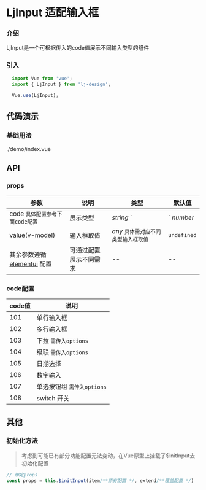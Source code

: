 # LjInput 适配输入框

### 介绍

LjInput是一个可根据传入的code值展示不同输入类型的组件

### 引入

```js
  import Vue from 'vue';
  import { LjInput } from 'lj-design';
  
  Vue.use(LjInput);
```

## 代码演示

### 基础用法

<demo-code>./demo/index.vue</demo-code>

## API

### props

| 参数 | 说明 | 类型 |  默认值 |
|------|------|-----|---------|
| code `具体配置参考下面code配置` | 展示类型 | _string_  `|`  _number_ | `` |
| value(v-model) | 输入框取值 | _any_ `具体需对应不同类型输入框取值` | `undefined` |
| 其余参数遵循 [elementui](https://element.eleme.cn/#/zh-CN/component/installation) 配置 | 可通过配置展示不同需求 | -- | -- |

### code配置

| code值 | 说明
|------|------|
| 101 | 单行输入框 |
| 102 | 多行输入框 |
| 103 | 下拉 `需传入options` |
| 104 | 级联 `需传入options` |
| 105 | 日期选择 |
| 106 | 数字输入 |
| 107 | 单选按钮组 `需传入options` |
| 108 | switch 开关 |

## 其他

### 初始化方法

> 考虑到可能已有部分功能配置无法变动，在Vue原型上挂载了$initInput去初始化配置

```js
// 绑定props
const props = this.$initInput(item/**原有配置 */, extend/**覆盖配置 */)
```
